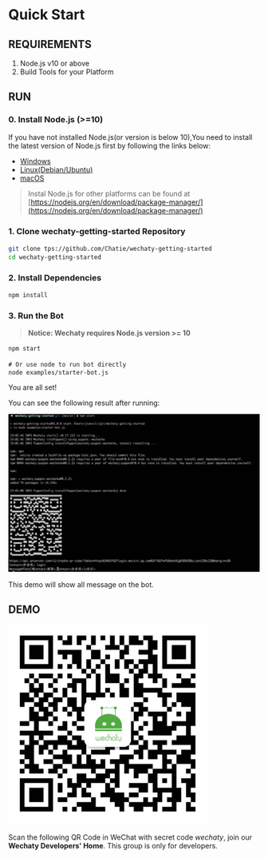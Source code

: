 # Quick Start

## REQUIREMENTS

1. Node.js v10 or above
2. Build Tools for your Platform

## RUN

### 0. Install Node.js \(&gt;=10\)

If you have not installed Node.js\(or version is below 10\),You need to install the latest version of Node.js first by following the links below:

* [Windows](https://nodejs.org/en/download/package-manager/#windows)
* [Linux\(Debian/Ubuntu\)](https://nodejs.org/en/download/package-manager/#debian-and-ubuntu-based-linux-distributions)
* [macOS](https://nodejs.org/en/download/package-manager/#macos)

> Instal Node.js for other platforms can be found at [https://nodejs.org/en/download/package-manager/](https://nodejs.org/en/download/package-manager/)

### 1. Clone wechaty-getting-started Repository

```bash
git clone tps://github.com/Chatie/wechaty-getting-started
cd wechaty-getting-started
```

### 2. Install Dependencies

```bash
npm install
```

### 3. Run the Bot

> **Notice: Wechaty requires Node.js version &gt;= 10**

```text
npm start

# Or use node to run bot directly
node examples/starter-bot.js
```

You are all set!

You can see the following result after running:

![demo](.gitbook/assets/image%20%286%29.png)

This demo will show all message on the bot.

## DEMO

![Wechaty Developers&apos; Home](.gitbook/assets/image%20%287%29.png)

Scan the following QR Code in WeChat with secret code _wechaty_, join our **Wechaty Developers' Home**. This group is only for developers.

